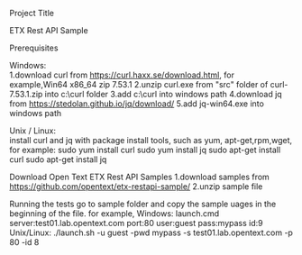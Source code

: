 Project Title

ETX Rest API Sample

Prerequisites

Windows:	
1.download curl from https://curl.haxx.se/download.html, for example,Win64 x86_64 zip	7.53.1
2.unzip curl.exe from "src" folder of curl-7.53.1.zip into c:\curl folder
3.add c:\curl into windows path
4.download jq from https://stedolan.github.io/jq/download/
5.add jq-win64.exe into windows path


Unix / Linux:	
install curl and jq with package install tools, such as yum, apt-get,rpm,wget,
for example:
sudo yum install curl 
sudo yum install jq
sudo apt-get install curl
sudo apt-get install jq

Download Open Text ETX Rest API Samples
1.download samples from https://github.com/opentext/etx-restapi-sample/
2.unzip sample file

Running the tests
go to sample folder and copy the sample uages in the beginning of the file.
for example,
Windows:
launch.cmd server:test01.lab.opentext.com port:80 user:guest pass:mypass id:9 
Unix/Linux:
./launch.sh -u guest -pwd mypass -s test01.lab.opentext.com -p 80 -id 8 


